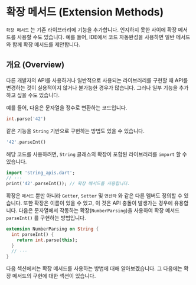 # 확장 메서드 (Extension Methods)
`확장 메서드` 는 기존 라이브러리에 기능을 추가합니다. 인지하지 못한 사이에 확장 메서드를 사용할 수도 있습니다. 예를 들어, IDE에서 코드 자동완성을 사용하면 일반 메서드와 함께 확장 메서드를 제안합니다.

## 개요 (Overview)
다른 개발자의 API를 사용하거나 일반적으로 사용되는 라이브러리를 구현할 때 API를 변경하는 것이 실용적이지 않거나 불가능한 경우가 많습니다. 그러나 일부 기능을 추가하고 싶을 수도 있습니다.

예를 들어, 다음은 문자열을 정수로 변환하는 코드입니다.
```dart
int.parse('42')
```

같은 기능을 `String` 기반으로 구현하는 방법도 있을 수 있습니다.
```dart
'42'.parseInt()
```

해당 코드를 사용하려면, `String` 클래스의 확장이 포함된 라이브러리를 `import` 할 수 있습니다.
```dart
import 'string_apis.dart';
// ···
print('42'.parseInt()); // 확장 메서드를 사용합니다.
```

확장은 `메서드` 뿐만 아니라 `Getter`, `Setter` 및 `연산자` 와 같은 다른 멤버도 정의할 수 있습니다. 또한 확장은 이름이 있을 수 있고, 이 것은 API 충돌이 발생가는 경우에 유용합니다. 다음은 문자열에서 작동하는 확장(`NumberParsing`)을 사용하여 확장 메서드 `parseInt()` 를 구현하는 방법입니다.
```dart
extension NumberParsing on String {
  int parseInt() {
    return int.parse(this);
  }
  // ···
}
```

다음 섹션에서는 확장 메서드를 사용하는 방법에 대해 알아보겠습니다. 그 다음에는 확장 메서드의 구현에 대한 섹션이 있습니다.